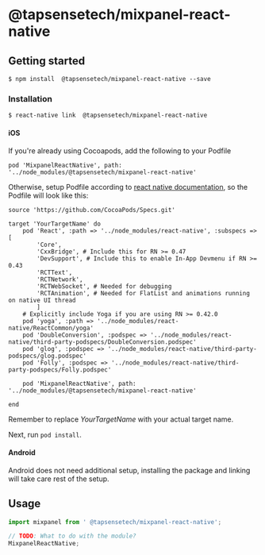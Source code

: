 #  @tapsensetech/mixpanel-react-native

## Getting started

`$ npm install  @tapsensetech/mixpanel-react-native --save`

### Installation

`$ react-native link  @tapsensetech/mixpanel-react-native`

#### iOS 

If you're already using Cocoapods, add the following to your Podfile
```
pod 'MixpanelReactNative', path: '../node_modules/@tapsensetech/mixpanel-react-native'
```

Otherwise, setup Podfile according to [react native documentation](https://facebook.github.io/react-native/docs/integration-with-existing-apps), so the Podfile will look like this:
```
source 'https://github.com/CocoaPods/Specs.git'

target 'YourTargetName' do
    pod 'React', :path => '../node_modules/react-native', :subspecs => [
        'Core',
        'CxxBridge', # Include this for RN >= 0.47
        'DevSupport', # Include this to enable In-App Devmenu if RN >= 0.43
        'RCTText',
        'RCTNetwork',
        'RCTWebSocket', # Needed for debugging
        'RCTAnimation', # Needed for FlatList and animations running on native UI thread
        ]
    # Explicitly include Yoga if you are using RN >= 0.42.0
    pod 'yoga', :path => '../node_modules/react-native/ReactCommon/yoga'
    pod 'DoubleConversion', :podspec => '../node_modules/react-native/third-party-podspecs/DoubleConversion.podspec'
    pod 'glog', :podspec => '../node_modules/react-native/third-party-podspecs/glog.podspec'
    pod 'Folly', :podspec => '../node_modules/react-native/third-party-podspecs/Folly.podspec'

    pod 'MixpanelReactNative', path: '../node_modules/@tapsensetech/mixpanel-react-native'

end
```

Remember to replace *YourTargetName* with your actual target name.

Next, run ```pod install```.


#### Android

Android does not need additional setup, installing the package and linking will take care rest of the setup.


## Usage
```javascript
import mixpanel from ' @tapsensetech/mixpanel-react-native';

// TODO: What to do with the module?
MixpanelReactNative;
```
